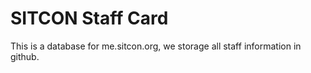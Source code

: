 # SITCON Staff Card

This is a database for me.sitcon.org, we storage all staff information in github.
